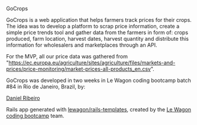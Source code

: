 GoCrops

GoCrops is a web application that helps farmers track prices for their crops. The idea was to develop a platform to scrap price information, create a simple price trends tool and gather data from the farmers in form of: crops produced, farm location, harvest dates, harvest quantity and distribute this information for wholesalers and marketplaces through an API.

For the MVP, all our price data was gathered from "https://ec.europa.eu/agriculture/sites/agriculture/files/markets-and-prices/price-monitoring/market-prices-all-products_en.csv".

GoCrops was developed in two weeks in Le Wagon coding bootcamp batch #84 in Rio de Janeiro, Brazil, by:

<a href="https://github.com/eovento">Daniel Ribeiro</a>

Rails app generated with [lewagon/rails-templates](https://github.com/lewagon/rails-templates), created by the [Le Wagon coding bootcamp](https://www.lewagon.com) team.
